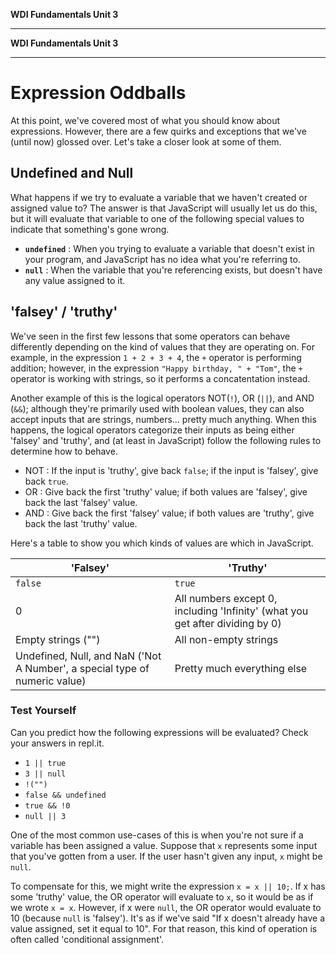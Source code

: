 **WDI Fundamentals Unit 3**

---

**WDI Fundamentals Unit 3**

---

# Expression Oddballs

At this point, we've covered most of what you should know about expressions. However, there are a few quirks and exceptions that we've (until now) glossed over. Let's take a closer look at some of them.

## Undefined and Null
What happens if we try to evaluate a variable that we haven't created or assigned value to? The answer is that JavaScript will usually let us do this, but it will evaluate that variable to one of the following special values to indicate that something's gone wrong.
* **`undefined`** : When you trying to evaluate a variable that doesn't exist in your program, and JavaScript has no idea what you're referring to.
* **`null`** : When the variable that you're referencing exists, but doesn't have any value assigned to it.

## 'falsey' / 'truthy'
We've seen in the first few lessons that some operators can behave differently depending on the kind of values that they are operating on. For example, in the expression `1 + 2 + 3 + 4`, the `+` operator is performing addition; however, in the expression `"Happy birthday, " + "Tom"`, the `+` operator is working with strings, so it performs a concatentation instead.

Another example of this is the logical operators NOT(`!`), OR (`||`), and AND (`&&`); although they're primarily used with boolean values, they can also accept inputs that are strings, numbers... pretty much anything. When this happens, the logical operators categorize their inputs as being either 'falsey' and 'truthy', and (at least in JavaScript) follow the following rules to determine how to behave.
* NOT : If the input is 'truthy', give back `false`; if the input is 'falsey', give back `true`.
* OR : Give back the first 'truthy' value; if both values are 'falsey', give back the last 'falsey' value.
* AND : Give back the first 'falsey' value; if both values are 'truthy', give back the last 'truthy' value.

Here's a table to show you which kinds of values are which in JavaScript.

| 'Falsey' |  'Truthy' |
|----------|-----------|
| `false` | `true` |
| 0 | All numbers except 0, including 'Infinity' (what you get after dividing by 0) |
| Empty strings ("") | All non-empty strings |
| Undefined, Null, and NaN ('Not A Number', a special type of numeric value) | Pretty much everything else |

### Test Yourself
Can you predict how the following expressions will be evaluated? Check your answers in repl.it.
* `1 || true`
* `3 || null`
* `!("")`
* `false && undefined`
* `true && !0`
* `null || 3`

One of the most common use-cases of this is when you're not sure if a variable has been assigned a value. Suppose that `x` represents some input that you've gotten from a user. If the user hasn't given any input, `x` might be `null`.

To compensate for this, we might write the expression `x = x || 10;`. If x has some 'truthy' value, the OR operator will evaluate to `x`, so it would be as if we wrote `x = x`. However, if x were `null`, the OR operator would evaluate to 10 (because `null` is 'falsey'). It's as if we've said "If x doesn't already have a value assigned, set it equal to 10". For that reason, this kind of operation is often called 'conditional assignment'.

